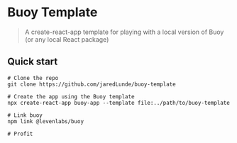 # Buoy Template

> A create-react-app template for playing with a local version of Buoy (or any local React package)

## Quick start

```shell
# Clone the repo
git clone https://github.com/jaredLunde/buoy-template

# Create the app using the Buoy template
npx create-react-app buoy-app --template file:../path/to/buoy-template

# Link buoy
npm link @levenlabs/buoy

# Profit
```
